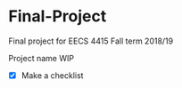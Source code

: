 # Final-Project
Final project for EECS 4415 Fall term 2018/19

Project name WIP

- [x] Make a checklist
